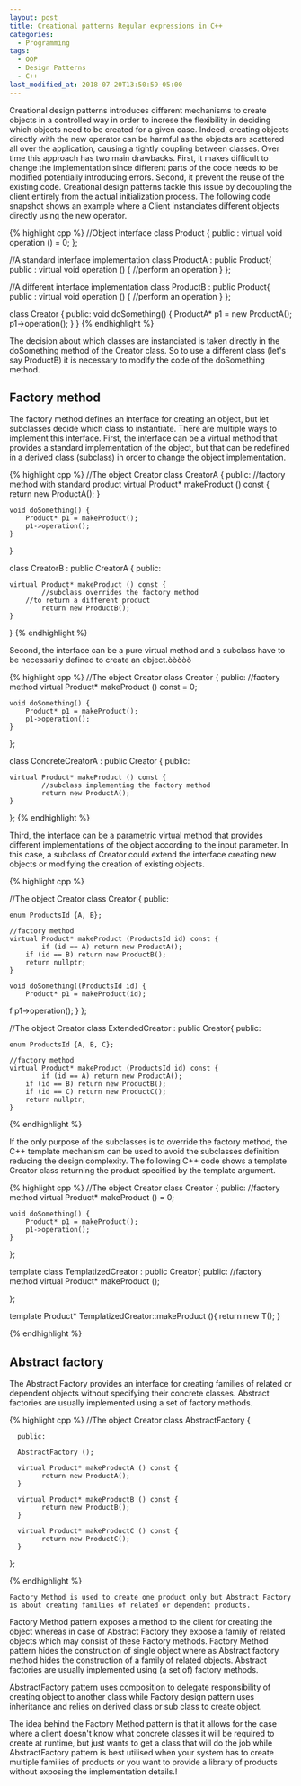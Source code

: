 ```yaml
---
layout: post
title: Creational patterns Regular expressions in C++
categories:
  - Programming
tags:
  - OOP
  - Design Patterns
  - C++
last_modified_at: 2018-07-20T13:50:59-05:00
---
```


Creational design patterns introduces different mechanisms to create objects in a controlled way in order to increse the flexibility in deciding which objects need to be
created for a given case. Indeed, creating objects directly with the new operator can be harmful as the objects are scattered all over the application, causing a tightly
coupling between classes. Over time this approach has two main drawbacks. First, it makes difficult to change the implementation since different parts of the code needs to be
modified potentially introducing errors. Second, it prevent the reuse of the existing code. Creational design patterns tackle this issue by decoupling the client entirely
from the actual initialization process. The following code snapshot shows an example where a Client instanciates different objects directly using the new operator.


{% highlight cpp %}
//Object interface
class Product {
      public :
      virtual void operation () = 0;
};

//A standard interface implementation
class ProductA : public Product{
      public :
      virtual void operation () {
   	 //perform an operation
      }
};

//A different interface implementation
class ProductB : public Product{
      public :
      virtual void operation () {
   	 //perform an operation
      }
};

class Creator {
    public:
    void doSomething() {
        ProductA* p1 = new ProductA();
        p1->operation();
    }
}
{% endhighlight %}

The decision about which classes are instanciated is taken directly in the doSomething method of the Creator class. So to use a different class (let's say ProductB) it is
necessary to modify the code of the doSomething method. 

## Factory method

The factory method defines an interface for creating an object, but let subclasses decide which class to instantiate. There are multiple ways to implement this interface.
First, the interface can be a virtual method that provides a standard implementation of the object, but that can be redefined in a derived class (subclass) in order to change
the object implementation.

{% highlight cpp %}
//The object Creator
class CreatorA {
    public:
    //factory method with standard product
    virtual Product* makeProduct () const {
    	    return new ProductA();
    }
    
    void doSomething() {
        Product* p1 = makeProduct();
        p1->operation();
    }
}

class CreatorB : public CreatorA {
    public:

    virtual Product* makeProduct () const {
    	    //subclass overrides the factory method
	    //to return a different product
    	    return new ProductB();
    }
}
{% endhighlight %}

Second, the interface can be a pure virtual method and a subclass have to be necessarily defined to create an object.òòòòò

{% highlight cpp %}
//The object Creator
class Creator {
    public:
    //factory method
    virtual Product* makeProduct () const = 0;
    
    void doSomething() {
        Product* p1 = makeProduct();
        p1->operation();
    }
};

class ConcreteCreatorA : public Creator {
    public:

    virtual Product* makeProduct () const {
    	    //subclass implementing the factory method
    	    return new ProductA();
    }
};
{% endhighlight %}

Third, the interface can be a parametric virtual method that provides different implementations of the object according to the input parameter. In this case, a subclass of
Creator could extend the interface creating new objects or modifying the creation of existing objects.

{% highlight cpp %}

//The object Creator
class Creator {
    public:

    enum ProductsId {A, B};
    
    //factory method
    virtual Product* makeProduct (ProductsId id) const {
    	    if (id == A) return new ProductA();
	    if (id == B) return new ProductB();
	    return nullptr;
    }
    
    void doSomething((ProductsId id) {
        Product* p1 = makeProduct(id);
f        p1->operation();
    }
};

//The object Creator
class ExtendedCreator : public Creator{
    public:

    enum ProductsId {A, B, C};
    
    //factory method
    virtual Product* makeProduct (ProductsId id) const {
    	    if (id == A) return new ProductA();
	    if (id == B) return new ProductB();
	    if (id == C) return new ProductC();
	    return nullptr;
    }
{% endhighlight %}

If the only purpose of the subclasses is to override the factory method, the C++ template mechanism can be used to avoid the subclasses definition reducing the design
complexity. The following C++ code shows a template Creator class returning the product specified by the template argument.

{% highlight cpp %}
//The object Creator
class Creator {
    public:
    //factory method
    virtual Product* makeProduct () = 0;
    
    void doSomething() {
        Product* p1 = makeProduct();
        p1->operation();
    }
};

template <class T>
class TemplatizedCreator : public Creator{
    public:
    //factory method
    virtual Product* makeProduct ();
   
};

template <class T>
Product* TemplatizedCreator<T>::makeProduct (){
	 return new T();
}

{% endhighlight %}

## Abstract factory

The Abstract Factory provides an interface for creating families of related or dependent objects without specifying their concrete classes. Abstract factories are usually
implemented using a set of factory methods.

{% highlight cpp %}
//The object Creator
class AbstractFactory {

      public:

      AbstractFactory ();
																										
      virtual Product* makeProductA () const {
    	    return new ProductA();
      }

      virtual Product* makeProductB () const {
    	    return new ProductB();
      }

      virtual Product* makeProductC () const {
    	    return new ProductC();
      } 
};


{% endhighlight %}

    Factory Method is used to create one product only but Abstract Factory is about creating families of related or dependent products.
Factory Method pattern exposes a method to the client for creating the object whereas in case of Abstract Factory they expose a family of related objects
which may consist of these Factory methods.
Factory Method pattern hides the construction of single object where as Abstract factory method hides the construction of a family of related objects.
Abstract factories are usually implemented using (a set of) factory methods.

AbstractFactory pattern uses composition to delegate responsibility of creating object to another class while Factory design pattern uses inheritance and
relies on derived class or sub class to create object.

The idea behind the Factory Method pattern is that it allows for the case where a client doesn't know what concrete classes it will be required to create at runtime,
but just wants to get a class that will do the job while AbstractFactory pattern is best utilised when your system has to create multiple families of products or you
want to provide a library of products without exposing the implementation details.!

